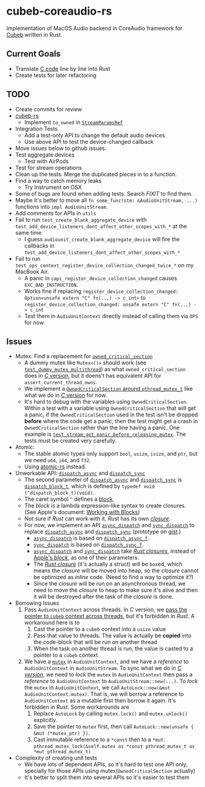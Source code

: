 # cubeb-coreaudio-rs

Implementation of MacOS Audio backend in CoreAudio framework for [Cubeb][cubeb] written in Rust.

## Current Goals
- Translate [C code][cubeb-au] line by line into Rust
- Create tests for later refactoring

## TODO
- Create commits for review
- [cubeb-rs][cubeb-rs]
  - Implement `to_owned` in [`StreamParamsRef`][cubeb-rs-stmparamsref]
- Integration Tests
  - Add a test-only API to change the default audio devices
  - Use above API to test the device-changed callback
- Move issues below to github issues.
- Test aggregate devices
  - Test with AirPods
- Test for stream operations
- Clean up the tests. Merge the duplicated pieces in to a function.
- Find a way to catch memory leaks
  - Try Instrument on OSX
- Some of bugs are found when adding tests. Search *FIXIT* to find them.
- Maybe it's better to move all `fn some_func(stm: &AudioUnitStream, ...)` functions into `impl AudioUnitStream`.
- Add comments for APIs in `utils`
- Fail to run `test_create_blank_aggregate_device` with `test_add_device_listeners_dont_affect_other_scopes_with_*` at the same time
  - I guess `audiounit_create_blank_aggregate_device` will fire the callbacks in `test_add_device_listeners_dont_affect_other_scopes_with_*`
- Fail to run `test_ops_context_register_device_collection_changed_twice_*` on my MacBook Air.
  - A panic in `capi_register_device_collection_changed` causes `EXC_BAD_INSTRUCTION`.
  - Works fine if replacing `register_device_collection_changed: Option<unsafe extern "C" fn(..,) -> c_int>` to `register_device_collection_changed: unsafe extern "C" fn(..,) -> c_int`
  - Test them in `AudioUnitContext` directly instead of calling them via `OPS` for now.

## Issues
- Mutex: Find a replacement for [`owned_critical_section`][ocs]
  - A dummy mutex like `Mutex<()>` should work (see [`test_dummy_mutex_multithread`][ocs]) as what `owned_critical_section` does in [_C_ version][ocs], but it doens't has equivalent API for `assert_current_thread_owns`.
  - We implement a [`OwnedCriticalSection` around `pthread_mutex_t`][ocs-rust] like what we do in [_C_ version][ocs] for now.
  - It's hard to debug with the variables using `OwnedCriticalSection`. Within a test with a variable using `OwnedCriticalSection` that will get a panic, if the `OwnedCriticalSection` used in the test isn't be dropped **before** where the code get a panic, then the test might get a crash in `OwnedCriticalSection` rather than the line having a panic. One example is [`test_stream_get_panic_before_releasing_mutex`](src/backend/test.rs). The tests must be created very carefully.
- Atomic:
  - The stable atomic types only support `bool`, `usize`, `isize`, and `ptr`, but we need `u64`, `i64`, and `f32`.
  - Using [atomic-rs](https://github.com/Amanieu/atomic-rs) instead.
- Unworkable API: [`dispatch_async`][dis-async] and [`dispatch_sync`][dis-sync]
  - The second parameter of [`dispatch_async`][dis-async] and [`dispatch_sync`][dis-sync] is [`dispatch_block_t`][dis-block], which is defined by `typedef void (^dispatch_block_t)(void)`.
  - The caret symbol `^` defines a [block][c-ext-block].
  - The _block_ is a lambda expression-like syntax to create closures. (See Apple's document: [Working with Blocks][apple-block])
  - Not sure if _Rust_ can work with it. _Rust_ has its own [_closure_][rs-closure].
  - For now, we implement an API [`async_dispatch`][async-dis] and [`sync_dispatch`][sync-dis] to replace [`dispatch_async`][dis-async] and [`dispatch_sync`][dis-sync] (prototype on [gist][osx-dis-gist].)
    - [`async_dispatch`][async-dis] is based on [`dispatch_async_f`][dis-async-f].
    - [`sync_dispatch`][sync-dis] is based on [`dispatch_sync_f`][dis-sync-f].
    - [`async_dispatch`][async-dis] and [`sync_dispatch`][sync-dis] take [_Rust closures_][rs-closure], instead of [Apple's _block_][apple-block], as one of their parameters.
    - The [_Rust closure_][rs-closure] (it's actually a struct) will be `box`ed, which means the _closure_ will be moved into heap, so the _closure_ cannot be optimized as _inline_ code. (Need to find a way to optimize it?)
    - Since the _closure_ will be run on an asynchronous thread, we need to move the _closure_ to heap to make sure it's alive and then it will be destroyed after the task of the _closure_ is done.
- Borrowing Issues
  1. Pass `AudioUnitContext` across threads. In _C_ version, we [pass the pointer to `cubeb` context across threads][cubeb-au-ptr-across-threads], but it's forbidden in _Rust_. A workaround here is to
      1. Cast the pointer to a `cubeb` context into a `usize` value
      2. Pass that value to threads. The value is actually be **copied** into the code-block that will be run on another thread
      3. When the task on another thread is run, the value is casted to a pointer to a `cubeb` context
  2. We have a [`mutex`][ocs-rust] in `AudioUnitContext`, and we have a _reference_ to `AudioUnitContext` in `AudioUnitStream`. To sync what we do in [_C version_][cubeb-au-init-stream], we need to _lock_ the `mutex` in `AudioUnitContext` then pass a _reference_ to `AudioUnitContext` to `AudioUnitStream::new(...)`. To _lock_ the `mutex` in `AudioUnitContext`, we call `AutoLock::new(&mut AudioUnitContext.mutex)`. That is, we will borrow a reference to `AudioUnitContext` as a mutable first then borrow it again. It's forbidden in _Rust_. Some workarounds are
      1. Replace `AutoLock` by calling `mutex.lock()` and `mutex.unlock()` explicitly.
      2. Save the pointer to `mutex` first, then call `AutoLock::new(unsafe { &mut (*mutex_ptr) })`.
      3. Cast immutable reference to a `*const` then to a `*mut`: `pthread_mutex_lock(&self.mutex as *const pthread_mutex_t as *mut pthread_mutex_t)`
- Complexity of creating unit tests
    - We have lots of dependent APIs, so it's hard to test one API only, specially for those APIs using mutex(`OwnedCriticalSection` actually)
    - It's better to split them into several APIs so it's easier to test them

[cubeb]: https://github.com/kinetiknz/cubeb "Cross platform audio library"
[cubeb-au]: https://github.com/kinetiknz/cubeb/blob/master/src/cubeb_audiounit.cpp "Cubeb AudioUnit"

[ocs]: https://github.com/kinetiknz/cubeb/blob/master/src/cubeb_utils_unix.h "owned_critical_section"
[ocs-rust]: src/backend/owned_critical_section.rs "OwnedCriticalSection"

[dis-sync]: https://developer.apple.com/documentation/dispatch/1452870-dispatch_sync "dispatch_sync"
[dis-async]: https://developer.apple.com/documentation/dispatch/1453057-dispatch_async "dispatch_async"
[dis-async-f]: https://developer.apple.com/documentation/dispatch/1452834-dispatch_async_f "dispatch_async_f"
[dis-sync-f]: https://developer.apple.com/documentation/dispatch/1453123-dispatch_sync_f "dispatch_sync_f"
[dis-block]: https://developer.apple.com/documentation/dispatch/dispatch_block_t?language=objc "dispatch_block_t"
[c-ext-block]: https://en.wikipedia.org/wiki/Blocks_(C_language_extension) "Blocks: C language extension"
[apple-block]: https://developer.apple.com/library/archive/documentation/Cocoa/Conceptual/ProgrammingWithObjectiveC/WorkingwithBlocks/WorkingwithBlocks.html "Working with Blocks"
[rs-closure]: https://doc.rust-lang.org/book/second-edition/ch13-01-closures.html "Closures"
[sync-dis]: src/backend/dispatch_utils.rs
[async-dis]: src/backend/dispatch_utils.rs
[osx-dis-gist]: https://gist.github.com/ChunMinChang/8d13946ebc6c95b2622466c89a0c9bcc "gist"

[cubeb-au-ptr-across-threads]: https://github.com/kinetiknz/cubeb/blob/9a7a55153e7f9b9e0036ab023909c7bc4a41688b/src/cubeb_audiounit.cpp#L3454-L3480 "Pass pointers across threads"
[cubeb-au-init-stream]: https://github.com/kinetiknz/cubeb/blob/9a7a55153e7f9b9e0036ab023909c7bc4a41688b/src/cubeb_audiounit.cpp#L2745-L2748 "Init stream"

[cubeb-rs]: https://github.com/djg/cubeb-rs "cubeb-rs"
[cubeb-rs-stmparamsref]: https://github.com/djg/cubeb-rs/blob/78ed9459b8ac2ca50ea37bb72f8a06847eb8d379/cubeb-core/src/stream.rs#L61 "StreamParamsRef"
[cubeb-rs-capi-stm-reg-dev-chg-callback]: https://github.com/djg/cubeb-rs/blob/78ed9459b8ac2ca50ea37bb72f8a06847eb8d379/cubeb-backend/src/capi.rs#L56 "stream_register_device_changed_callback"
[cubeb-backend]: https://github.com/djg/cubeb-rs/tree/master/cubeb-backend "cubeb-backend"
[cubeb-pulse-rs]: https://github.com/djg/cubeb-pulse-rs "cubeb-pulse-rs"

[cubeb-backend-stm-reg-dev-chg-cb]: cubeb-backend-stream_register_device_changed_callback.diff "Implementation of stream_register_device_changed_callback"
[cubeb-pulse-rs-reg-dev-chg-cb]: cubeb-pulse-rs-register_device_changed_callback.diff "Impelement of register_device_changed_callback"
